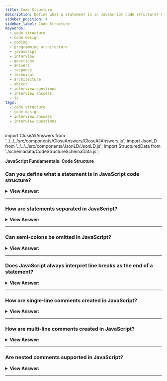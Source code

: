 ```yaml
---
title: Code Structure
description: Define what a statement is in JavaScript code structure? Can semi-colons be omitted in JavaScript? | Frontend Developer Interview Questions & Answers
sidebar_position: 4
sidebar_label: Code Structure
keywords:
  - code structure
  - code design
  - coding
  - programming architecture
  - javascript
  - interview
  - questions
  - answers
  - response
  - technical
  - architecture
  - object
  - interview questions
  - interview answers
  - js
tags:
  - code structure
  - code design
  - interview answers
  - interview questions
---
```


import CloseAllAnswers from '../../../src/components/CloseAnswers/CloseAllAnswers.js';
import JsonLD from '../../../src/components/JsonLD/JsonLD.js';
import StructuredData from './schemadata/CodeStructureSchemaData.js';

<JsonLD data={StructuredData} />

<head>
  <title>Code Structure | JavaScript Frontend Phone Interview Answers</title>
</head>

**JavaScript Fundamentals: Code Structure**

<CloseAllAnswers />

### Can you define what a statement is in JavaScript code structure?

<details>
  <summary><strong>View Answer:</strong></summary>
  <div>
  <div><strong>Interview Response:</strong> Statements are syntax constructs and commands that perform actions. Usually, statements are written on separate lines to make the code more readable.
  </div><br />
  <div><strong>Technical Response:</strong> Statements are used in JavaScript to control the flow of the program. In contrast to properties, methods, and events fundamentally tied to the object that owns them, statements behave independently of any JavaScript object.
  </div><br />
  <div><strong className="codeExample">Code Example:</strong><br /><br />
  
 <div></div>

```javascript
// This is a single statement
alert('Hello');

// This is a set of statements
alert('Hello');
alert('World');

// Set of statements on separate lines (recommended)
alert('Hello');

alert('World');
```

  </div>
  </div>
</details>

---

### How are statements separated in JavaScript?

<details>
  <summary><strong>View Answer:</strong></summary>
  <div>
  <div><strong>Interview Response:</strong> In JavaScript, we separate statements with a semi-colon. Although semi-colons are implicit in JavaScript, we should always explicitly add them to reduce the possibility of bugs in our code.</div>
  </div><br />
  <div><strong className="codeExample">Code Example:</strong><br /><br />
  
  <div></div>

```javascript
alert('Hello');
alert('JavaScript');
```

  </div>
</details>

---

### Can semi-colons be omitted in JavaScript?

<details>
  <summary><strong>View Answer:</strong></summary>
  <div>
  <div><strong>Interview Response:</strong> Yes, but it is not recommended.</div><br />
  <div><strong>Technical Response:</strong> Yes, but it is not considered good code etiquette and should not be done. JavaScript interprets the line break as an “implicit” semi-colon, and this behavior is called an automatic semi-colon insertion.
  </div><br />
  <div><strong className="codeExample">Code Example:</strong><br /><br />
  
  <div></div>

```javascript
// Missing semi-colon (;) (note the missing semi-colon)

// alert('Hello') <--

// correct implementation
alert('JavaScript');
```

  </div>
  </div>
</details>

---

### Does JavaScript always interpret line breaks as the end of a statement?

<details>
  <summary><strong>View Answer:</strong></summary>
  <div>
  <div><strong>Interview Response:</strong> There are cases when a newline does not mean a semi-colon and may result in an error.</div><br />
  <div><strong>Technical Response:</strong> : There are cases when a newline does not mean a semi-colon and may result in an error. The recommendation is to put semi-colons between statements even if newlines separate them. The JavaScript community widely adopts this rule.
  </div><br />
  <div><strong className="codeExample">Code Example:</strong><br /><br />
  
  <div></div>

```javascript
// This will work…
alert(3 + 1 + 2);

// This will result in an error…
alert('There will be an error') // No semi-colon
  [(1, 2)].forEach(alert); // results in an error

// But everything is fine again if we add a semicolon after alert:
alert('All fine now'); // uses a semi-colon alerts All fine now

[1, 2].forEach(alert); // alerts 1 and then 2
```

  </div>
  </div>
</details>

---

### How are single-line comments created in JavaScript?

<details>
  <summary><strong>View Answer:</strong></summary>
  <div>
  <div><strong>Interview Response:</strong> Single-line comments start with two forward slash characters <strong>//</strong>.</div>
  </div><br />
  <div><strong className="codeExample">Code Example:</strong><br /><br />

  <div></div>

```javascript
// This comment occupies a line of its own.
alert('Hello');

alert('JavaScript'); // This comment follows the statement
```

  </div>
</details>

---

### How are multi-line comments created in JavaScript?

<details>
  <summary><strong>View Answer:</strong></summary>
  <div>
  <div><strong>Interview Response:</strong> Multiline comments start with a forward slash and an asterisk <strong>/*</strong> and end with an asterisk and a forward slash <strong>*/</strong>.</div>
  </div><br />
  <div><strong className="codeExample">Code Example:</strong><br /><br />
  
  <div></div>

```javascript
/* An example with two messages.
This is a multiline comment.
*/
alert('Hello');
alert('JavaScript');
```

  </div>
</details>

---

### Are nested comments supported in JavaScript?

<details>
  <summary><strong>View Answer:</strong></summary>
  <div>
  <div><strong>Interview Response:</strong> No, nested comments are not supported. It results in a syntax error.</div>
  </div><br />
  <div><strong className="codeExample">Code Example:</strong><br /><br />
  
  <div></div>

```javascript
/*
  /* nested comment ?!? */
  This is a comment continued <- returns a syntax error
*/ error
alert( 'Oh no, Mr. Bill...' );
```

  </div>
</details>

---
